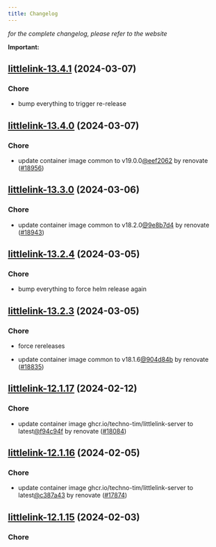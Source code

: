 ```yaml
---
title: Changelog
---
```



*for the complete changelog, please refer to the website*

**Important:**


## [littlelink-13.4.1](https://github.com/truecharts/charts/compare/littlelink-13.4.0...littlelink-13.4.1) (2024-03-07)

### Chore



- bump everything to trigger re-release


## [littlelink-13.4.0](https://github.com/truecharts/charts/compare/littlelink-13.3.0...littlelink-13.4.0) (2024-03-07)

### Chore



- update container image common to v19.0.0[@eef2062](https://github.com/eef2062) by renovate ([#18956](https://github.com/truecharts/charts/issues/18956))


## [littlelink-13.3.0](https://github.com/truecharts/charts/compare/littlelink-13.2.4...littlelink-13.3.0) (2024-03-06)

### Chore



- update container image common to v18.2.0[@9e8b7d4](https://github.com/9e8b7d4) by renovate ([#18943](https://github.com/truecharts/charts/issues/18943))


## [littlelink-13.2.4](https://github.com/truecharts/charts/compare/littlelink-13.2.3...littlelink-13.2.4) (2024-03-05)

### Chore



- bump everything to force helm release again


## [littlelink-13.2.3](https://github.com/truecharts/charts/compare/littlelink-13.2.1...littlelink-13.2.3) (2024-03-05)

### Chore



- force rereleases

- update container image common to v18.1.6[@904d84b](https://github.com/904d84b) by renovate ([#18835](https://github.com/truecharts/charts/issues/18835))























## [littlelink-12.1.17](https://github.com/truecharts/charts/compare/littlelink-12.1.16...littlelink-12.1.17) (2024-02-12)

### Chore



- update container image ghcr.io/techno-tim/littlelink-server to latest[@f94c94f](https://github.com/f94c94f) by renovate ([#18084](https://github.com/truecharts/charts/issues/18084))


## [littlelink-12.1.16](https://github.com/truecharts/charts/compare/littlelink-12.1.15...littlelink-12.1.16) (2024-02-05)

### Chore



- update container image ghcr.io/techno-tim/littlelink-server to latest[@c387a43](https://github.com/c387a43) by renovate ([#17874](https://github.com/truecharts/charts/issues/17874))


## [littlelink-12.1.15](https://github.com/truecharts/charts/compare/littlelink-12.1.14...littlelink-12.1.15) (2024-02-03)

### Chore
